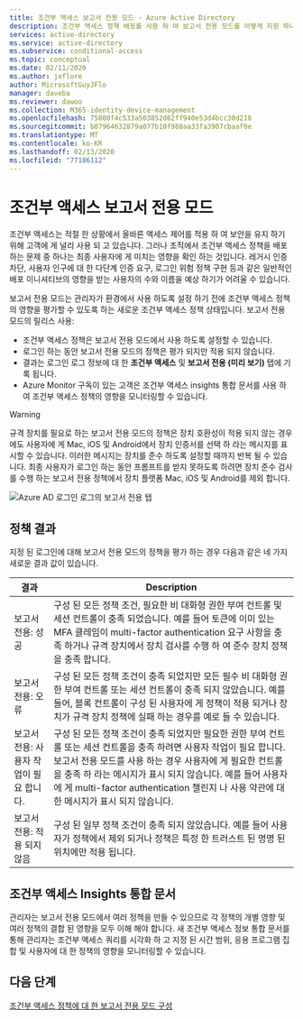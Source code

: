 ```yaml
---
title: 조건부 액세스 보고서 전용 모드 - Azure Active Directory
description: 조건부 액세스 정책 배포를 사용 하 여 보고서 전용 모드를 어떻게 지원 하나요?
services: active-directory
ms.service: active-directory
ms.subservice: conditional-access
ms.topic: conceptual
ms.date: 02/11/2020
ms.author: joflore
author: MicrosoftGuyJFlo
manager: daveba
ms.reviewer: dawoo
ms.collection: M365-identity-device-management
ms.openlocfilehash: 75880f4c533a503852d62ff940e53d4bcc30d218
ms.sourcegitcommit: b07964632879a077b10f988aa33fa3907cbaaf0e
ms.translationtype: MT
ms.contentlocale: ko-KR
ms.lasthandoff: 02/13/2020
ms.locfileid: "77186112"
---
```

# <a name="what-is-conditional-access-report-only-mode"></a>조건부 액세스 보고서 전용 모드

조건부 액세스는 적절 한 상황에서 올바른 액세스 제어를 적용 하 여 보안을 유지 하기 위해 고객에 게 널리 사용 되 고 있습니다. 그러나 조직에서 조건부 액세스 정책을 배포 하는 문제 중 하나는 최종 사용자에 게 미치는 영향을 확인 하는 것입니다. 레거시 인증 차단, 사용자 인구에 대 한 다단계 인증 요구, 로그인 위험 정책 구현 등과 같은 일반적인 배포 이니셔티브의 영향을 받는 사용자의 수와 이름을 예상 하기가 어려울 수 있습니다. 

보고서 전용 모드는 관리자가 환경에서 사용 하도록 설정 하기 전에 조건부 액세스 정책의 영향을 평가할 수 있도록 하는 새로운 조건부 액세스 정책 상태입니다.  보고서 전용 모드의 릴리스 사용:

- 조건부 액세스 정책은 보고서 전용 모드에서 사용 하도록 설정할 수 있습니다.
- 로그인 하는 동안 보고서 전용 모드의 정책은 평가 되지만 적용 되지 않습니다.
- 결과는 로그인 로그 정보에 대 한 **조건부 액세스** 및 **보고서 전용 (미리 보기)** 탭에 기록 됩니다.
- Azure Monitor 구독이 있는 고객은 조건부 액세스 insights 통합 문서를 사용 하 여 조건부 액세스 정책의 영향을 모니터링할 수 있습니다.

> [!WARNING]
> 규격 장치를 필요로 하는 보고서 전용 모드의 정책은 장치 호환성이 적용 되지 않는 경우에도 사용자에 게 Mac, iOS 및 Android에서 장치 인증서를 선택 하 라는 메시지를 표시할 수 있습니다. 이러한 메시지는 장치를 준수 하도록 설정할 때까지 반복 될 수 있습니다. 최종 사용자가 로그인 하는 동안 프롬프트를 받지 못하도록 하려면 장치 준수 검사를 수행 하는 보고서 전용 정책에서 장치 플랫폼 Mac, iOS 및 Android를 제외 합니다.

![Azure AD 로그인 로그의 보고서 전용 탭](./media/concept-conditional-access-report-only/report-only-detail-in-sign-in-log.png)

## <a name="policy-results"></a>정책 결과

지정 된 로그인에 대해 보고서 전용 모드의 정책을 평가 하는 경우 다음과 같은 네 가지 새로운 결과 값이 있습니다.

| 결과 | Description |
| --- | --- |
| 보고서 전용: 성공 | 구성 된 모든 정책 조건, 필요한 비 대화형 권한 부여 컨트롤 및 세션 컨트롤이 충족 되었습니다. 예를 들어 토큰에 이미 있는 MFA 클레임이 multi-factor authentication 요구 사항을 충족 하거나 규격 장치에서 장치 검사를 수행 하 여 준수 장치 정책을 충족 합니다. |
| 보고서 전용: 오류 | 구성 된 모든 정책 조건이 충족 되었지만 모든 필수 비 대화형 권한 부여 컨트롤 또는 세션 컨트롤이 충족 되지 않았습니다. 예를 들어, 블록 컨트롤이 구성 된 사용자에 게 정책이 적용 되거나 장치가 규격 장치 정책에 실패 하는 경우를 예로 들 수 있습니다. |
| 보고서 전용: 사용자 작업이 필요 합니다. | 구성 된 모든 정책 조건이 충족 되었지만 필요한 권한 부여 컨트롤 또는 세션 컨트롤을 충족 하려면 사용자 작업이 필요 합니다. 보고서 전용 모드를 사용 하는 경우 사용자에 게 필요한 컨트롤을 충족 하 라는 메시지가 표시 되지 않습니다. 예를 들어 사용자에 게 multi-factor authentication 챌린지 나 사용 약관에 대 한 메시지가 표시 되지 않습니다.   |
| 보고서 전용: 적용 되지 않음 | 구성 된 일부 정책 조건이 충족 되지 않았습니다. 예를 들어 사용자가 정책에서 제외 되거나 정책은 특정 한 트러스트 된 명명 된 위치에만 적용 됩니다. |

## <a name="conditional-access-insights-workbook"></a>조건부 액세스 Insights 통합 문서

관리자는 보고서 전용 모드에서 여러 정책을 만들 수 있으므로 각 정책의 개별 영향 및 여러 정책의 결합 된 영향을 모두 이해 해야 합니다. 새 조건부 액세스 정보 통합 문서를 통해 관리자는 조건부 액세스 쿼리를 시각화 하 고 지정 된 시간 범위, 응용 프로그램 집합 및 사용자에 대 한 정책의 영향을 모니터링할 수 있습니다. 
 
## <a name="next-steps"></a>다음 단계

[조건부 액세스 정책에 대 한 보고서 전용 모드 구성](howto-conditional-access-report-only.md)
